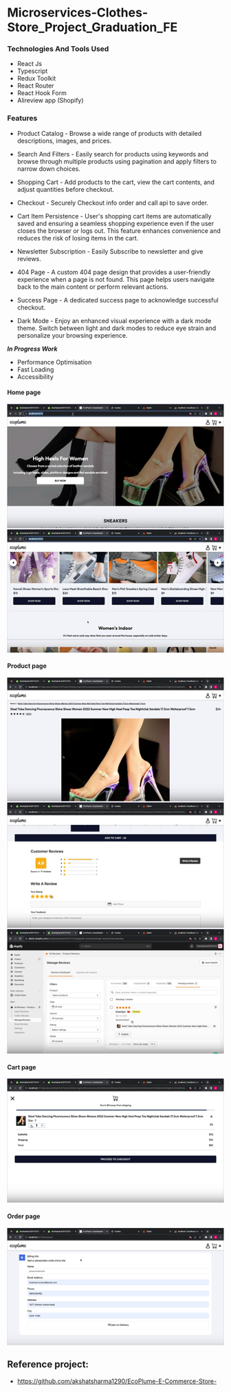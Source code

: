# Microservices-Clothes-Store_Project_Graduation_FE
### Technologies And Tools Used
- React Js
- Typescript
- Redux Toolkit
- React Router
- React Hook Form
- Alireview app (Shopify)


### Features
- Product Catalog - Browse a wide range of products with detailed descriptions, images, and prices.
  
- Search And Filters - Easily search for products using keywords and browse through multiple products using pagination and apply filters to narrow down choices.
  
- Shopping Cart - Add products to the cart, view the cart contents, and adjust quantities before checkout.
  
- Checkout - Securely Checkout info order and call api to save order.
  
- Cart Item Persistence - User's shopping cart items are automatically saved and ensuring a seamless shopping experience even if the user closes the browser or logs out. This feature enhances convenience and reduces the risk of losing items in the cart.

- Newsletter Subscription - Easily Subscribe to newsletter and give reviews.

- 404 Page - A custom 404 page design that provides a user-friendly experience when a page is not found. This page helps users navigate back to the main content or perform relevant actions.

- Success Page - A dedicated success page to acknowledge successful checkout.

- Dark Mode - Enjoy an enhanced visual experience with a dark mode theme. Switch between light and dark modes to reduce eye strain and personalize your browsing experience.

***In Progress Work***
- Performance Optimisation
- Fast Loading
- Accessibility

#### Home page
![Home Page](./src/assets/homepage_banner.png)
![Home Page](./src/assets/homepage_collection.png)
#### Product page
![Product Page](./src/assets/product_banner.png)
![Alireview apps](./src/assets/alireview.png)
![Alireview Admin](./src/assets/alireview_admin.png)
#### Cart page
![Cart Panel](./src/assets/cartpage.png)
#### Order page
![Order Pagel](./src/assets/orderpage.png)


## Reference project:
* https://github.com/akshatsharma1290/EcoPlume-E-Commerce-Store-






